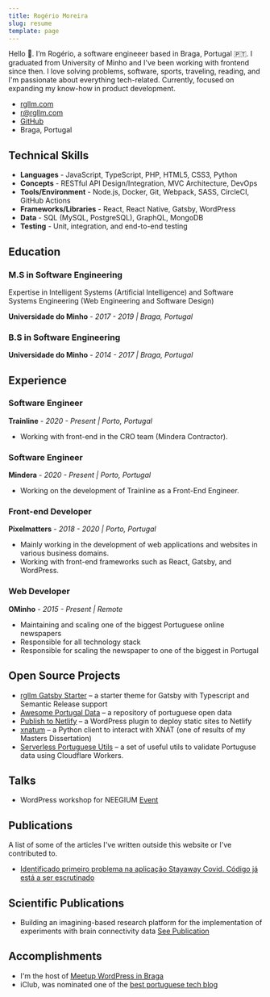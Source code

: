 ```yaml
---
title: Rogério Moreira
slug: resume
template: page
---
```


Hello 👋. I’m Rogério, a software engineeer based in Braga, Portugal 🇵🇹. I graduated from University of Minho and I've been working with frontend since then. I love solving problems, software, sports, traveling, reading, and I'm passionate about everything tech-related. Currently, focused on expanding my know-how in product development.

- [rgllm.com](https://rgllm.com)
- [r@rgllm.com](mailto:r[AT]rgllm[DOT]com)
- [GitHub](https://github.com/rgllm/)
- Braga, Portugal

## Technical Skills

- **Languages** - JavaScript, TypeScript, PHP, HTML5, CSS3, Python
- **Concepts** - RESTful API Design/Integration, MVC Architecture, DevOps
- **Tools/Environment** - Node.js, Docker, Git, Webpack, SASS, CircleCI, GitHub Actions
- **Frameworks/Libraries** - React, React Native, Gatsby, WordPress
- **Data** - SQL (MySQL, PostgreSQL), GraphQL, MongoDB
- **Testing** - Unit, integration, and end-to-end testing

## Education

### M.S in Software Engineering

Expertise in Intelligent Systems (Artificial Intelligence) and Software Systems Engineering (Web Engineering and Software Design)

**Universidade do Minho** - _2017 - 2019 | Braga, Portugal_

### B.S  in Software Engineering

**Universidade do Minho** - _2014 - 2017 | Braga, Portugal_

## Experience

### Software Engineer

**Trainline** - _2020 - Present | Porto, Portugal_

- Working with front-end in the CRO team (Mindera Contractor).

### Software Engineer

**Mindera** - _2020 - Present | Porto, Portugal_

- Working on the development of Trainline as a Front-End Engineer.

### Front-end Developer

**Pixelmatters** - _2018 - 2020 | Porto, Portugal_

- Mainly working in the development of web applications and websites in various business domains.
- Working with front-end frameworks such as React, Gatsby, and WordPress.

### Web Developer

**OMinho** - _2015 - Present | Remote_

- Maintaining and scaling one of the biggest Portuguese online newspapers
- Responsible for all technology stack
- Responsible for scaling the newspaper to one of the biggest in Portugal

## Open Source Projects

- [rgllm Gatsby Starter](https://github.com/rgllm/rgllm-gatsby-starter) – a starter theme for Gatsby with Typescript and Semantic Release support
- [Awesome Portugal Data](https://github.com/rgllm/awesome-portugal-data/) – a repository of portuguese open data
- [Publish to Netlify](https://wordpress.org/plugins/publish-to-netlify/) – a WordPress plugin to deploy static sites to Netlify
- [xnatum](https://pypi.org/project/xnatum/) – a Python client to interact with XNAT (one of results of my Masters Dissertation)
- [Serverless Portuguese Utils](https://github.com/rgllm/serverless-portuguese-utils) – a set of useful utils to validate Portuguse data using Cloudflare Workers.

## Talks

- WordPress workshop for NEEGIUM [Event](https://www.facebook.com/events/429278770844403/)

## Publications

A list of some of the articles I've written outside this website or I've contributed to.

- [Identificado primeiro problema na aplicação Stayaway Covid. Código já está a ser escrutinado](https://visao.sapo.pt/exameinformatica/noticias-ei/software/2020-07-30-identificado-problema-aplicacao-stayaway-covid/)

## Scientific Publications

- Building an imagining-based research platform for the implementation of experiments with brain connectivity data [See Publication](https://repositorium.sdum.uminho.pt/)

## Accomplishments

- I'm the host of [Meetup WordPress in Braga](https://www.meetup.com/Meetup-WordPress-de-Braga/)
- iClub, was nominated one of the [best portuguese tech blog](https://iclub.pt/iclub-nomeado-blog-do-ano/)